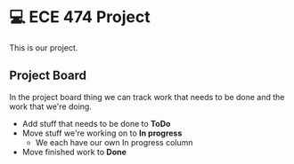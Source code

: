 # 💻 ECE 474 Project

This is our project.

## Project Board

In the project board thing we can track work that needs to be done and the work that we're doing.

* Add stuff that needs to be done to **ToDo**
* Move stuff we're working on to **In progress**
  * We each have our own In progress column
* Move finished work to **Done**